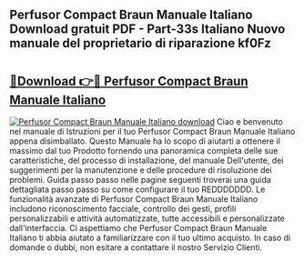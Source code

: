 ## Perfusor Compact Braun Manuale Italiano Download gratuit PDF - Part-33s Italiano Nuovo manuale del proprietario di riparazione kf0Fz

# <h2><a href="http://dfbmpv.blite.top/?on=Perfusor+Compact+Braun+Manuale+Italiano">🔗Download 👉🔴 Perfusor Compact Braun Manuale Italiano</a></h2>

[![Perfusor Compact Braun Manuale Italiano download](https://i.imgur.com/lujVjoI.png)](http://dfbmpv.blite.top/?on=Perfusor+Compact+Braun+Manuale+Italiano)
Ciao e benvenuto nel manuale di Istruzioni per il tuo Perfusor Compact Braun Manuale Italiano appena disimballato. Questo Manuale ha lo scopo di aiutarti a ottenere il massimo dal tuo Prodotto fornendo una panoramica completa delle sue caratteristiche, del processo di installazione, del manuale Dell'utente, dei suggerimenti per la manutenzione e delle procedure di risoluzione dei problemi. Guida passo passo nelle pagine seguenti troverai una guida dettagliata passo passo su come configurare il tuo REDDDDDDD. Le funzionalità avanzate di Perfusor Compact Braun Manuale Italiano includono riconoscimento facciale, controllo dei gesti, profili personalizzabili e attività automatizzate, tutte accessibili e personalizzate dall'interfaccia. Ci aspettiamo che Perfusor Compact Braun Manuale Italiano ti abbia aiutato a familiarizzare con il tuo ultimo acquisto. In caso di domande o dubbi, non esitare a contattare il nostro Servizio Clienti.
